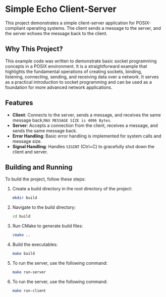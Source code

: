 # Simple Echo Client-Server

This project demonstrates a simple client-server application for POSIX-compliant operating systems. The client sends a message to the server, and the server echoes the message back to the client.

## Why This Project?

This example code was written to demonstrate basic socket programming concepts in a POSIX environment. It is a straightforward example that highlights the fundamental operations of creating sockets, binding, listening, connecting, sending, and receiving data over a network. It serves as a practical introduction to socket programming and can be used as a foundation for more advanced network applications.

## Features

- **Client**: Connects to the server, sends a message, and receives the same message back,`MAX MESSAGE SIZE is 4096 Bytes`.
- **Server**: Accepts a connection from the client, receives a message, and sends the same message back.
- **Error Handling**: Basic error handling is implemented for system calls and message size.
- **Signal Handling**: Handles `SIGINT` (Ctrl+C) to gracefully shut down the client and server.

## Building and Running

To build the project, follow these steps:

1. Create a build directory in the root directory of the project:
   ```bash
   mkdir build
2. Navigate to the build directory:
   ```bash
   cd build
3. Run CMake to generate build files:
   ```bash
   cmake ..
4. Build the executables:
   ```bash
   make build
5. To run the server, use the following command:
   ```bash
   make run-server
6. To run the server, use the following command:
   ```bash
   make run-client
